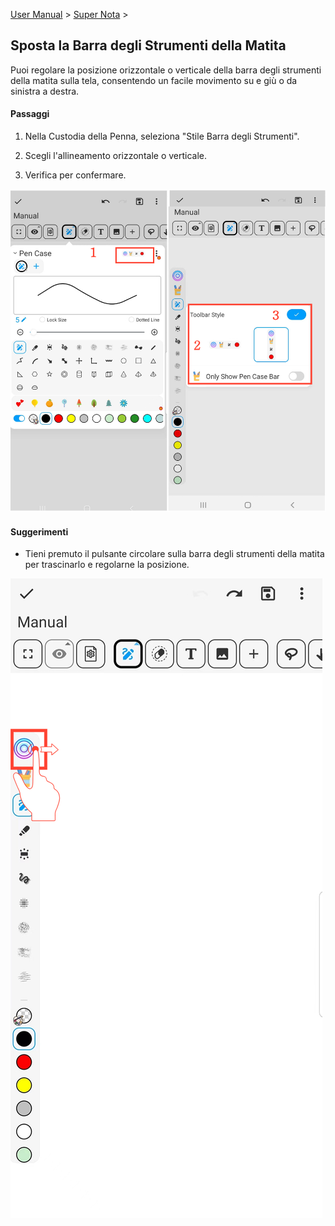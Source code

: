 [User Manual](/dragonnest/drawnote/manual/it) > [Super Nota](/dragonnest/drawnote/manual/it/super_note) >

Sposta la Barra degli Strumenti della Matita
---

Puoi regolare la posizione orizzontale o verticale della barra degli strumenti della matita sulla tela, consentendo un facile movimento su e giù o da sinistra a destra.

#### Passaggi

1. Nella Custodia della Penna, seleziona "Stile Barra degli Strumenti".

2. Scegli l'allineamento orizzontale o verticale.

3. Verifica per confermare.

![](imgs/move_pencil_toolbar1.png)

#### Suggerimenti
- Tieni premuto il pulsante circolare sulla barra degli strumenti della matita per trascinarlo e regolarne la posizione.

![](imgs/move_pencil_toolbar.png)